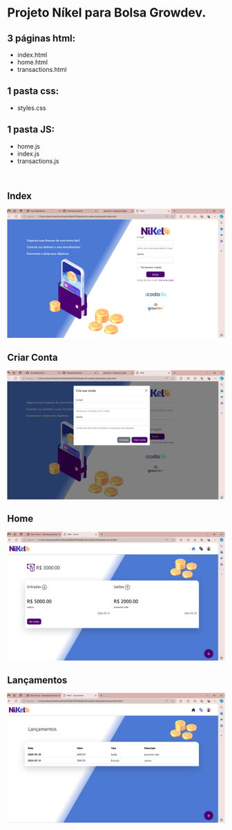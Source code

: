 <h1>Projeto Níkel para Bolsa Growdev.</h1>

## 3 páginas html:
- index.html
- home.html
- transactions.html

## 1 pasta css:
- styles.css

## 1 pasta JS:
- home.js
- index.js
- transactions.js

<br>

 <h2>Index</h2>
 <img src ="public/assets/images/assets-nikel/index.png" alt="index">
 <br>

<h2>Criar Conta</h2>
<img src ="public/assets/images/assets-nikel/criar-conta.png" alt="criar conta">
<br>

<h2>Home</h2>
<img src ="public/assets/images/assets-nikel/home.png" alt="home">
<br>

<h2>Lançamentos</h2>
<img src ="public/assets/images/assets-nikel/lancamentos.png" alt="lançamentos">
<br>
